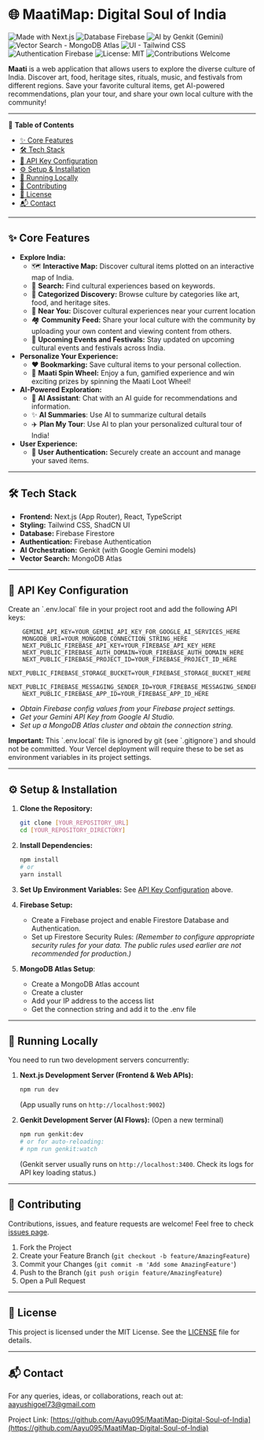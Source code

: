 # 🌐 MaatiMap: Digital Soul of India
<!-- Badges -->
<p align="left">
  <img src="https://img.shields.io/badge/Made%20with-Next.js-000000?style=for-the-badge&logo=nextdotjs&logoColor=white" alt="Made with Next.js"/>
  <img src="https://img.shields.io/badge/Database-Firebase-FFCA28?style=for-the-badge&logo=firebase&logoColor=black" alt="Database Firebase"/>
  <img src="https://img.shields.io/badge/AI-Genkit(Gemini)-4285F4?style=for-the-badge&logo=google&logoColor=white" alt="AI by Genkit (Gemini)"/>
  <img src="https://img.shields.io/badge/Vector%20Search-MongoDB%20Atlas-47A248?style=for-the-badge&logo=mongodb&logoColor=white" alt = "Vector Search - MongoDB Atlas"/>
  <img src="https://img.shields.io/badge/UI-Tailwind%20CSS-0D47A1?style=for-the-badge&logo=tailwindcss&logoColor=white" alt="UI - Tailwind CSS"/>
  <img src="https://img.shields.io/badge/Authentication-Firebase-FFCA28?style=for-the-badge&logo=firebase&logoColor=black" alt="Authentication Firebase"/>
  <img src="https://img.shields.io/badge/License-MIT-yellow.svg?style=for-the-badge" alt="License: MIT"/>
  <img src="https://img.shields.io/badge/Contributions-Welcome-brightgreen.svg?style=for-the-badge" alt="Contributions Welcome"/>
</p>

**Maati** is a web application that allows users to explore the diverse culture of India. Discover art, food, heritage sites, rituals, music, and festivals from different regions. Save your favorite cultural items, get AI-powered recommendations, plan your tour, and share your own local culture with the community!

---

📑 **Table of Contents**
*   [✨ Core Features](#-core-features)
*   [🛠️ Tech Stack](#️-tech-stack)
*   [🔑 API Key Configuration](#-api-key-configuration)
*   [⚙️ Setup & Installation](#️-setup--installation)
*   [🚀 Running Locally](#-running-locally)
*   [🤝 Contributing](#-contributing)
*   [📄 License](#-license)
*   [📬 Contact](#-contact)

---

## ✨ Core Features

*   **Explore India:**
    *   🗺️ **Interactive Map:** Discover cultural items plotted on an interactive map of India.
    *   🔎 **Search:** Find cultural experiences based on keywords.
    *   🎨 **Categorized Discovery:** Browse culture by categories like art, food, and heritage sites.
    *   📍 **Near You:** Discover cultural experiences near your current location
    *   🏘️ **Community Feed:** Share your local culture with the community by uploading your own content and viewing content from others.
    *   📅 **Upcoming Events and Festivals:** Stay updated on upcoming cultural events and festivals across India.
*   **Personalize Your Experience:**
    *   ❤️ **Bookmarking:** Save cultural items to your personal collection.
    *   🎲 **Maati Spin Wheel:** Enjoy a fun, gamified experience and win exciting prizes by spinning the Maati Loot Wheel!
*   **AI-Powered Exploration:**
    *   🤖 **AI Assistant**: Chat with an AI guide for recommendations and information.
    *   ✨ **AI Summaries**: Use AI to summarize cultural details
    *   ✈️ **Plan My Tour**:  Use AI to plan your personalized cultural tour of India!
*   **User Experience:**
    *   👤 **User Authentication:** Securely create an account and manage your saved items.


---

## 🛠️ Tech Stack

*   **Frontend:** Next.js (App Router), React, TypeScript
*   **Styling:** Tailwind CSS, ShadCN UI
*   **Database:** Firebase Firestore
*   **Authentication:** Firebase Authentication
*   **AI Orchestration:** Genkit (with Google Gemini models)
*   **Vector Search:** MongoDB Atlas
---

## 🔑 API Key Configuration

Create an \`.env.local\` file in your project root and add the following API keys:

```env
    GEMINI_API_KEY=YOUR_GEMINI_API_KEY_FOR_GOOGLE_AI_SERVICES_HERE
    MONGODB_URI=YOUR_MONGODB_CONNECTION_STRING_HERE
    NEXT_PUBLIC_FIREBASE_API_KEY=YOUR_FIREBASE_API_KEY_HERE
    NEXT_PUBLIC_FIREBASE_AUTH_DOMAIN=YOUR_FIREBASE_AUTH_DOMAIN_HERE
    NEXT_PUBLIC_FIREBASE_PROJECT_ID=YOUR_FIREBASE_PROJECT_ID_HERE
    NEXT_PUBLIC_FIREBASE_STORAGE_BUCKET=YOUR_FIREBASE_STORAGE_BUCKET_HERE
    NEXT_PUBLIC_FIREBASE_MESSAGING_SENDER_ID=YOUR_FIREBASE_MESSAGING_SENDER_ID_HERE
    NEXT_PUBLIC_FIREBASE_APP_ID=YOUR_FIREBASE_APP_ID_HERE
```

*   *Obtain Firebase config values from your Firebase project settings.*
*   *Get your Gemini API Key from Google AI Studio.*
*   *Set up a MongoDB Atlas cluster and obtain the connection string.*

**Important:** This \`.env.local\` file is ignored by git (see \`.gitignore\`) and should not be committed. Your Vercel deployment will require these to be set as environment variables in its project settings.

---

## ⚙️ Setup & Installation

1.  **Clone the Repository:**
    ```bash
    git clone [YOUR_REPOSITORY_URL]
    cd [YOUR_REPOSITORY_DIRECTORY]
    ```

2.  **Install Dependencies:**
    ```bash
    npm install
    # or
    yarn install
    ```

3.  **Set Up Environment Variables:** See [API Key Configuration](#-api-key-configuration) above.

4.  **Firebase Setup:**
    *   Create a Firebase project and enable Firestore Database and Authentication.
    *   Set up Firestore Security Rules:  *(Remember to configure appropriate security rules for your data. The public rules used earlier are not recommended for production.)*

5.  **MongoDB Atlas Setup**:
    *   Create a MongoDB Atlas account
    *   Create a cluster
    *   Add your IP address to the access list
    *   Get the connection string and add it to the .env file
---

## 🚀 Running Locally

You need to run two development servers concurrently:

1.  **Next.js Development Server (Frontend & Web APIs):**
    ```bash
    npm run dev
    ```
    (App usually runs on `http://localhost:9002`)

2.  **Genkit Development Server (AI Flows):**
    (Open a new terminal)
    ```bash
    npm run genkit:dev
    # or for auto-reloading:
    # npm run genkit:watch
    ```
    (Genkit server usually runs on `http://localhost:3400`. Check its logs for API key loading status.)

---

## 🤝 Contributing
Contributions, issues, and feature requests are welcome! Feel free to check [issues page](https://github.com/Aayu095/MaatiMap-Digital-Soul-of-India). <!-- Ensure this is your correct issues URL -->

1.  Fork the Project
2.  Create your Feature Branch (`git checkout -b feature/AmazingFeature`)
3.  Commit your Changes (`git commit -m 'Add some AmazingFeature'`)
4.  Push to the Branch (`git push origin feature/AmazingFeature`)
5.  Open a Pull Request

---

## 📄 License

This project is licensed under the MIT License.
See the [LICENSE](./LICENSE) file for details.

---

## 📬 Contact

For any queries, ideas, or collaborations, reach out at: [aayushigoel73@gmail.com](aayushigoel73@gmail.com)

Project Link: [https://github.com/Aayu095/MaatiMap-Digital-Soul-of-India](https://github.com/Aayu095/MaatiMap-Digital-Soul-of-India)
